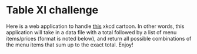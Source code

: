 Table XI challenge
=====================

Here is a web application to handle [this](http://imgs.xkcd.com/comics/np_complete.png) xkcd cartoon. In other words, this application will take in a data file with a total followed by a list of menu items/prices (format is noted below), and return all possible combinations of the menu items that sum up to the exact total. Enjoy!
